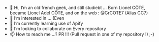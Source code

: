 - 👋 Hi, I’m an old french geek, and still studiebt ... Born Lionel CÔTE, became Lionel Adel CÔTE, and on the web : @GrCOTE7 (Alias GC7)
- 👀 I’m interested in ... (Even 
- 🌱 I’m currently learning use of Apify
- 💞️ I’m looking to collaborate on Every repository
- 📫 How to reach me ...? PR !!! (Pull request in one of my repository !) ;-)

<!---
GrCOTE7/GrCOTE7 is a ✨ special ✨ repository because its `README.md` (this file) appears on your GitHub profile.
You can click the Preview link to take a look at your changes.
--->
